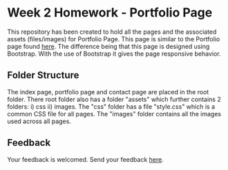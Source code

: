# Week 2 Homework - Portfolio Page
<p> This repository has been created to hold all the pages and the associated assets (files/images) for Portfolio Page. This page is similar to the Portfolio page found <a href="https://bhaskar-tripathi.github.io/homework1/">here</a>. The difference being that this page is designed using Bootstrap. With the use of Bootstrap it gives the page responsive behavior.</p>

## Folder Structure
<p> The index page, portfolio page and contact page are placed in the root folder. There root folder also has a folder "assets" which further contains 2 folders: i) css ii) images. The "css" folder has a file "style.css" which is a common CSS file for all pages. The "images" folder contains all the images used across all pages.  </p>

## Feedback
<p> Your feedback is welcomed. Send your feedback <a href="mailto:bhaskar.tripathi@outlook.com?Subject=Portfolio%20Page%20-%20Feedback" target="_top">here</a>.</p>
